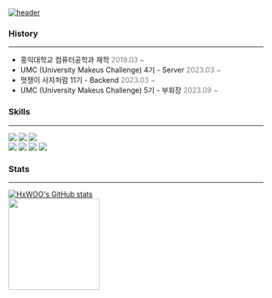 <a href="https://github.com/HxWOO">![header](https://capsule-render.vercel.app/api?type=waving&color=gradient&height=300&section=header&text=Hyun's%20%20%20git&%&fontSize=60&animation=twinkling)</a>


### History

---

- 홍익대학교 컴퓨터공학과 재학  <span style="color:gray"> 2019.03 ~ </span>
- UMC (University Makeus Challenge) 4기 - Server <span style="color:gray"> 2023.03 ~ </span>
- 멋쟁이 사자처럼 11기 - Backend <span style="color:gray"> 2023.03 ~ </span>
- UMC (University Makeus Challenge) 5기 - 부회장 <span style="color:gray"> 2023.09 ~ </span>

### Skills

---
<div>
  <img src="https://img.shields.io/badge/java-007396?style=for-the-badge&logo=java&logoColor=white"> 
  <img src="https://img.shields.io/badge/c++-00599C?style=for-the-badge&logo=c%2B%2B&logoColor=white">
  <img src="https://img.shields.io/badge/python-3776AB?style=for-the-badge&logo=python&logoColor=white"> </br> 
  <img src="https://img.shields.io/badge/spring-6DB33F?style=for-the-badge&logo=spring&logoColor=white">
  <img src="https://img.shields.io/badge/django-092E20?style=for-the-badge&logo=django&logoColor=white">
  <img src="https://img.shields.io/badge/git-F05032?style=for-the-badge&logo=git&logoColor=white">
  <img src="https://img.shields.io/badge/github-181717?style=for-the-badge&logo=github&logoColor=white">
</div>


### Stats

---
<a href="https://github.com/HxWOO">[![HxWOO's GitHub stats](https://github-readme-stats.vercel.app/api?username=HxWOO&show_icons=true&theme=transparent)](https://github.com/HxWOO)</a> </br>
<a href="https://github.com/HxWOO"><img align="center" style="height:180px" src="https://github-readme-stats.vercel.app/api/top-langs/?username=HxWOO&layout=compact&theme=nord" /></a> 




<!---
HxWOO/HxWOO is a ✨ special ✨ repository because its `README.md` (this file) appears on your GitHub profile.
You can click the Preview link to take a look at your changes.
--->


